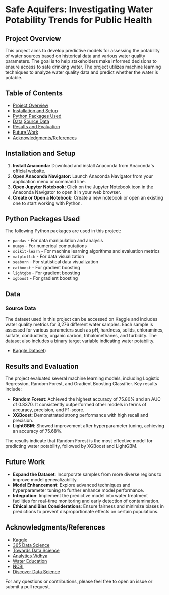 # Safe Aquifers: Investigating Water Potability Trends for Public Health

## Project Overview
This project aims to develop predictive models for assessing the potability of water sources based on historical data and various water quality parameters. The goal is to help stakeholders make informed decisions to ensure access to safe drinking water. The project utilizes machine learning techniques to analyze water quality data and predict whether the water is potable.

## Table of Contents
- [Project Overview](#project-overview)
- [Installation and Setup](#installation-and-setup)
- [Python Packages Used](#python-packages-used)
- [Data](#data)
  [Source Data](#source-data)
- [Results and Evaluation](#results-and-evaluation)
- [Future Work](#future-work)
- [Acknowledgments/References](#acknowledgmentsreferences)

## Installation and Setup

1. **Install Anaconda:** Download and install Anaconda from Anaconda's official website.
2. **Open Anaconda Navigator:** Launch Anaconda Navigator from your application menu or command line.
3. **Open Jupyter Notebook:** Click on the Jupyter Notebook icon in the Anaconda Navigator to open it in your web browser.
4. **Create or Open a Notebook:** Create a new notebook or open an existing one to start working with Python.

## Python Packages Used
The following Python packages are used in this project:

- `pandas` - For data manipulation and analysis
- `numpy` - For numerical computations
- `scikit-learn` - For machine learning algorithms and evaluation metrics
- `matplotlib` - For data visualization
- `seaborn` - For statistical data visualization
- `catboost` - For gradient boosting
- `lightgbm` - For gradient boosting
- `xgboost` - For gradient boosting

## Data

### Source Data
The dataset used in this project can be accessed on Kaggle and includes water quality metrics for 3,276 different water samples. Each sample is assessed for various parameters such as pH, hardness, solids, chloramines, sulfate, conductivity, organic carbon, trihalomethanes, and turbidity. The dataset also includes a binary target variable indicating water potability.

- [Kaggle Dataset](https://www.kaggle.com/code/nimapourmoradi/water-potability/input))

## Results and Evaluation
The project evaluated several machine learning models, including Logistic Regression, Random Forest, and Gradient Boosting Classifier. Key results include:

- **Random Forest**: Achieved the highest accuracy of 75.80% and an AUC of 0.8370. It consistently outperformed other models in terms of accuracy, precision, and F1-score.
- **XGBoost**: Demonstrated strong performance with high recall and precision.
- **LightGBM**: Showed improvement after hyperparameter tuning, achieving an accuracy of 75.68%.

The results indicate that Random Forest is the most effective model for predicting water potability, followed by XGBoost and LightGBM.

## Future Work
- **Expand the Dataset**: Incorporate samples from more diverse regions to improve model generalizability.
- **Model Enhancement**: Explore advanced techniques and hyperparameter tuning to further enhance model performance.
- **Integration**: Implement the predictive model into water treatment facilities for real-time monitoring and early detection of contamination.
- **Ethical and Bias Considerations**: Ensure fairness and minimize biases in predictions to prevent disproportionate effects on certain populations.

## Acknowledgments/References
- [Kaggle](https://www.kaggle.com)
- [365 Data Science](https://365datascience.com/)
- [Towards Data Science](https://towardsdatascience.com/)
- [Analytics Vidhya](https://www.analyticsvidhya.com/)
- [Water Education](https://www.watereducation.org/aquapedia-background/potable-water)
- [NCBI](https://www.ncbi.nlm.nih.gov/pmc/articles/PMC9514946/)
- [Discover Data Science](https://www.discoverdatascience.org/social-good/clean-water/)

For any questions or contributions, please feel free to open an issue or submit a pull request.


